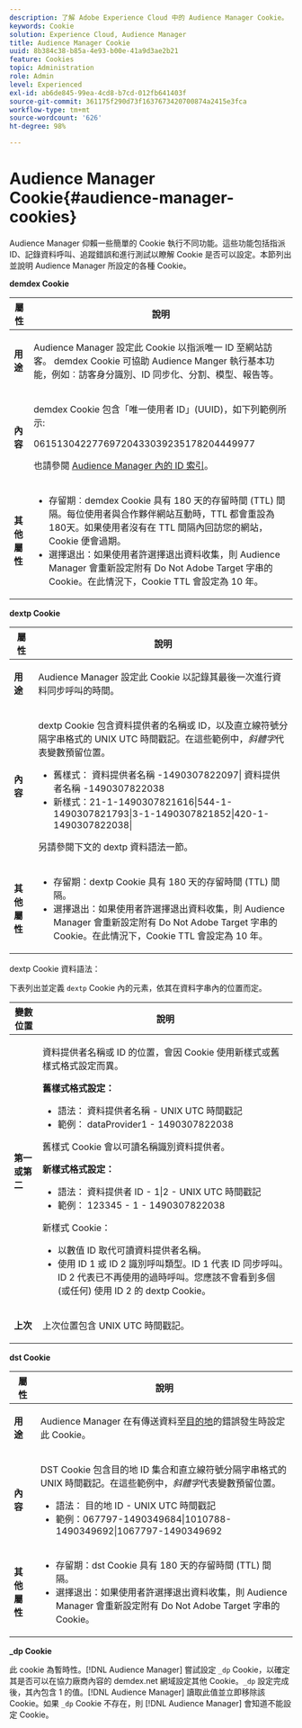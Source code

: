 ```yaml
---
description: 了解 Adobe Experience Cloud 中的 Audience Manager Cookie。
keywords: Cookie
solution: Experience Cloud, Audience Manager
title: Audience Manager Cookie
uuid: 8b384c38-b85a-4e93-b00e-41a9d3ae2b21
feature: Cookies
topic: Administration
role: Admin
level: Experienced
exl-id: ab6de845-99ea-4cd8-b7cd-012fb641403f
source-git-commit: 361175f290d73f1637673420700874a2415e3fca
workflow-type: tm+mt
source-wordcount: '626'
ht-degree: 98%

---
```


# Audience Manager Cookie{#audience-manager-cookies}

Audience Manager 仰賴一些簡單的 Cookie 執行不同功能。這些功能包括指派 ID、記錄資料呼叫、追蹤錯誤和進行測試以瞭解 Cookie 是否可以設定。本節列出並說明 Audience Manager 所設定的各種 Cookie。

**demdex Cookie**

<table id="table_1CCF7EA2BC9E421F8DEECA5F611E33F6"> 
 <thead> 
  <tr> 
   <th colname="col1" class="entry"> 屬性 </th> 
   <th colname="col2" class="entry"> 說明 </th> 
  </tr> 
 </thead>
 <tbody> 
  <tr> 
   <td colname="col1"> <p> <b>用途</b> </p> </td> 
   <td colname="col2"> <p> <span class="keyword">Audience Manager</span> 設定此 Cookie 以指派唯一 ID 至網站訪客。<span class="wintitle"> demdex</span> Cookie 可協助 <span class="keyword">Audience Manger</span> 執行基本功能，例如︰訪客身分識別、ID 同步化、分割、模型、報告等。 </p> </td> 
  </tr> 
  <tr> 
   <td colname="col1"> <p> <b>內容</b> </p> </td> 
   <td colname="col2"> <p><span class="wintitle">demdex</span> Cookie 包含「唯一使用者 ID」(UUID)，如下列範例所示: </p> <p> <span class="codeph"> 06151304227769720433039235178204449977 </span> </p> <p>也請參閱 <a href="https://experienceleague.adobe.com/docs/audience-manager/user-guide/reference/ids-in-aam.html?lang=zh-Hant" format="https" scope="external">Audience Manager 內的 ID 索引</a>。 </p> </td> 
  </tr> 
  <tr> 
   <td colname="col1"> <p> <b>其他屬性</b> </p> </td> 
   <td colname="col2"> <p> 
     <ul id="ul_11291DA87C5045E880034E06C863BCDA"> 
      <li id="li_40C30A06A12449A4A8748621223CA71B">存留期︰<span class="wintitle">demdex</span> Cookie 具有 180 天的存留時間 (TTL) 間隔。每位使用者與合作夥伴網站互動時，TTL 都會重設為 180天。如果使用者沒有在 TTL 間隔內回訪您的網站，Cookie 便會過期。 </li> 
      <li id="li_A589EDA2198249829207A183872EF1FF">選擇退出：如果使用者許選擇退出資料收集，則 <span class="keyword">Audience Manager</span> 會重新設定附有 <span class="codeph">Do Not Adobe Target</span> 字串的 Cookie。在此情況下，Cookie TTL 會設定為 10 年。 </li> 
     </ul> </p> </td> 
  </tr> 
 </tbody> 
</table>

**dextp Cookie**

<table id="table_7343C9C9ADD24D3FA693ECC76E4A4045"> 
 <thead> 
  <tr> 
   <th colname="col1" class="entry"> 屬性 </th> 
   <th colname="col2" class="entry"> 說明 </th> 
  </tr> 
 </thead>
 <tbody> 
  <tr> 
   <td colname="col1"> <p> <b>用途</b> </p> </td> 
   <td colname="col2"> <p> <span class="keyword">Audience Manager</span> 設定此 Cookie 以記錄其最後一次進行資料同步呼叫的時間。 </p> </td> 
  </tr> 
  <tr> 
   <td colname="col1"> <p> <b>內容</b> </p> </td> 
   <td colname="col2"> <p><span class="wintitle">dextp</span> Cookie 包含資料提供者的名稱或 ID，以及直立線符號分隔字串格式的 UNIX UTC 時間戳記。在這些範例中，<i>斜體字</i>代表變數預留位置。 </p> <p> 
     <ul id="ul_80D0BC3FCF06470991E12712401D784A"> 
      <li id="li_03747A433CEB4756A26CD866E716B89D">舊樣式：<span class="codeph"> <span class="varname"> 資料提供者名稱 </span>-1490307822097| <span class="varname"> 資料提供者名稱 </span>-1490307822038 </span> </li> 
      <li id="li_79E7000E82DB4ADA9E9887B017343B2D">新樣式：<span class="codeph">21-1-1490307821616|544-1-1490307821793|3-1-1490307821852|420-1-1490307822038| </span> </li> 
     </ul> </p> <p>另請參閱下文的 dextp 資料語法一節。 </p> </td> 
  </tr> 
  <tr> 
   <td colname="col1"> <p> <b>其他屬性</b> </p> </td> 
   <td colname="col2"> <p> 
     <ul id="ul_4922AC2CD55D4C888A6FBEB22F8B889B"> 
      <li id="li_91A68C44E53840379C2ACDED25468735">存留期：<span class="wintitle">dextp</span> Cookie 具有 180 天的存留時間 (TTL) 間隔。 </li> 
      <li id="li_6B8C674EFAAC4DABA0A640CF29247F99">選擇退出：如果使用者許選擇退出資料收集，則 <span class="keyword">Audience Manager</span> 會重新設定附有 <span class="codeph">Do Not Adobe Target</span> 字串的 Cookie。在此情況下，Cookie TTL 會設定為 10 年。 </li> 
     </ul> </p> </td> 
  </tr> 
 </tbody> 
</table>

dextp Cookie 資料語法：

下表列出並定義 `dextp` Cookie 內的元素，依其在資料字串內的位置而定。

<table id="table_BE00604B97F24F5A94AA4F566063D785"> 
 <thead> 
  <tr> 
   <th colname="col1" class="entry"> 變數位置 </th> 
   <th colname="col2" class="entry"> 說明 </th> 
  </tr> 
 </thead>
 <tbody> 
  <tr> 
   <td colname="col1"> <p> <b>第一或第二</b> </p> </td> 
   <td colname="col2"> <p>資料提供者名稱或 ID 的位置，會因 Cookie 使用新樣式或舊樣式格式設定而異。 </p> <p> <b>舊樣式格式設定：</b> </p> <p> 
     <ul id="ul_5BFBF40E3FE849CA859030F2D070FDF6"> 
      <li id="li_E8F4DC0CB15B472ABE9892B3A61D7F77">語法：<span class="codeph"> <span class="varname"> 資料提供者名稱 </span> - <span class="varname"> UNIX UTC 時間戳記 </span> </span> </li> 
      <li id="li_7CD8B101156140F49EA97B18E9591402">範例：<span class="codeph"> dataProvider1 - 1490307822038 </span> </li> 
     </ul> </p> <p>舊樣式 Cookie 會以可讀名稱識別資料提供者。 </p> <p> <b>新樣式格式設定：</b> </p> <p> 
     <ul id="ul_AC6225CA781746148C125F21DFED1ED9"> 
      <li id="li_29C4B52E398B4EA28944980A15B05A57">語法：<span class="codeph"> <span class="varname"> 資料提供者 ID </span> - 1|2 - <span class="varname"> UNIX UTC 時間戳記 </span> </span> </li> 
      <li id="li_3BF30CA5FED242DF96E0B54AFC64B06F">範例：<span class="codeph"> 123345 - 1 - 1490307822038 </span> </li> 
     </ul> </p> <p>新樣式 Cookie： </p> <p> 
     <ul id="ul_F05A91A455FA44C7A71186C0C9E31630"> 
      <li id="li_A8C9638173684359BABC4207845A4F48">以數值 ID 取代可讀資料提供者名稱。 </li> 
      <li id="li_28F1E2DB24904E53BE9718AD788CE61E">使用 ID 1 或 ID 2 識別呼叫類型。ID 1 代表 ID 同步呼叫。ID 2 代表已不再使用的過時呼叫。您應該不會看到多個 (或任何) 使用 ID 2 的 dextp Cookie。 </li> 
     </ul> </p> </td> 
  </tr> 
  <tr> 
   <td colname="col1"> <p> <b>上次</b> </p> </td> 
   <td colname="col2"> <p>上次位置包含 UNIX UTC 時間戳記。 </p> </td> 
  </tr> 
 </tbody> 
</table>

**dst Cookie**

<table id="table_83AE9B6350C6408BAECD9FCF33022B98"> 
 <thead> 
  <tr> 
   <th colname="col1" class="entry"> 屬性 </th> 
   <th colname="col2" class="entry"> 說明 </th> 
  </tr> 
 </thead>
 <tbody> 
  <tr> 
   <td colname="col1"> <p> <b>用途</b> </p> </td> 
   <td colname="col2"> <p> <span class="keyword">Audience Manager</span> 在有傳送資料至<a href="https://experienceleague.adobe.com/docs/audience-manager/user-guide/features/destinations/destinations.html?lang=zh-Hant" format="https" scope="external">目的地</a>的錯誤發生時設定此 Cookie。 </p> </td> 
  </tr> 
  <tr> 
   <td colname="col1"> <p> <b>內容</b> </p> </td> 
   <td colname="col2"> <p> <span class="wintitle">DST</span> Cookie 包含目的地 ID 集合和直立線符號分隔字串格式的 UNIX 時間戳記。在這些範例中，<i>斜體字</i>代表變數預留位置。 </p> <p> 
     <ul id="ul_CE98076A02DA413486C1D341E9806889"> 
      <li id="li_850209D956644749B98C7A208C825C15">語法：<span class="codeph"> <span class="varname"> 目的地 ID </span> - <span class="varname"> UNIX UTC 時間戳記 </span> </span> </li> 
      <li id="li_4A22152C70844733982230EBF7B9EB78">範例：<span class="codeph">067797-1490349684|1010788-1490349692|1067797-1490349692 </span> </li> 
     </ul> </p> </td> 
  </tr> 
  <tr> 
   <td colname="col1"> <p> <b>其他屬性</b> </p> </td> 
   <td colname="col2"> <p> 
     <ul id="ul_5D13DD701B484B51BF2808A69A919106"> 
      <li id="li_4E665114C63246FBA32A4E19984D2693">存留期：<span class="wintitle">dst</span> Cookie 具有 180 天的存留時間 (TTL) 間隔。 </li> 
      <li id="li_A682B566704F43D2AB72487EFF212474">選擇退出：如果使用者許選擇退出資料收集，則 <span class="keyword">Audience Manager</span> 會重新設定附有 <span class="codeph">Do Not Adobe Target</span> 字串的 Cookie。 </li> 
     </ul> </p> </td> 
  </tr> 
 </tbody> 
</table>

**_dp Cookie**

此 cookie 為暫時性。[!DNL Audience Manager] 嘗試設定 `_dp` Cookie，以確定其是否可以在協力廠商內容的 demdex.net 網域設定其他 Cookie。`_dp` 設定完成後，其內包含 1 的值。[!DNL Audience Manager] 讀取此值並立即移除該 Cookie。如果 `_dp` Cookie 不存在，則 [!DNL Audience Manager] 會知道不能設定 Cookie。
